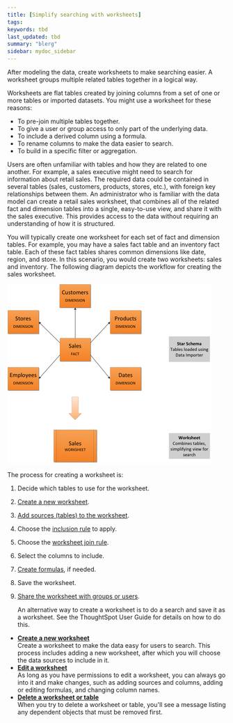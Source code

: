 ```yaml
---
title: [Simplify searching with worksheets]
tags: 
keywords: tbd
last_updated: tbd
summary: "blerg"
sidebar: mydoc_sidebar
---
```

After modeling the data, create worksheets to make searching easier. A worksheet groups multiple related tables together in a logical way.

Worksheets are flat tables created by joining columns from a set of one or more tables or imported datasets. You might use a worksheet for these reasons:

-   To pre-join multiple tables together.
-   To give a user or group access to only part of the underlying data.
-   To include a derived column using a formula.
-   To rename columns to make the data easier to search.
-   To build in a specific filter or aggregation.

Users are often unfamiliar with tables and how they are related to one another. For example, a sales executive might need to search for information about retail sales. The required data could be contained in several tables (sales, customers, products, stores, etc.), with foreign key relationships between them. An administrator who is familiar with the data model can create a retail sales worksheet, that combines all of the related fact and dimension tables into a single, easy-to-use view, and share it with the sales executive. This provides access to the data without requiring an understanding of how it is structured.

You will typically create one worksheet for each set of fact and dimension tables. For example, you may have a sales fact table and an inventory fact table. Each of these fact tables shares common dimensions like date, region, and store. In this scenario, you would create two worksheets: sales and inventory. The following diagram depicts the workflow for creating the sales worksheet.

![](../../images/workflow_create_worksheet.png)

The process for creating a worksheet is:

1.  Decide which tables to use for the worksheet.
2.  [Create a new worksheet](worksheet_create.html#).
3.  [Add sources (tables) to the worksheet](worksheet_add_tables.html#).
4.  Choose the [inclusion rule](about_inclusion_rule.html#) to apply.
5.  Choose the [worksheet join rule](progressive_joins.html#).
6.  Select the columns to include.
7.  [Create formulas](create_formula.html#), if needed.
8.  Save the worksheet.
9.  [Share the worksheet with groups or users](../data_security/share_worksheets.html#).

    An alternative way to create a worksheet is to do a search and save it as a worksheet. See the ThoughtSpot User Guide for details on how to do this.


-   **[Create a new worksheet](../../admin/worksheets/worksheet_create.html)**  
Create a worksheet to make the data easy for users to search. This process includes adding a new worksheet, after which you will choose the data sources to include in it.
-   **[Edit a worksheet](../../admin/worksheets/edit_worksheet.html)**  
As long as you have permissions to edit a worksheet, you can always go into it and make changes, such as adding sources and columns, adding or editing formulas, and changing column names.
-   **[Delete a worksheet or table](../../admin/worksheets/delete_worksheet.html)**  
When you try to delete a worksheet or table, you'll see a message listing any dependent objects that must be removed first.
